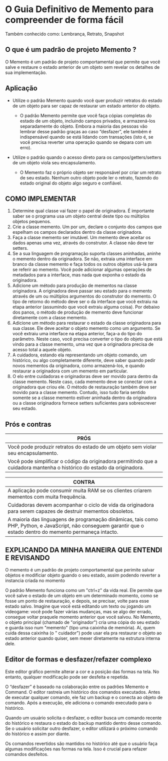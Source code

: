 # O Guia Definitivo de Memento para compreender de forma fácil

Também conhecido como: Lembrança, Retrato, Snapshot

## O que é um padrão de projeto Memento ?

O Memento é um padrão de projeto comportamental que permite que você salve e restaure o estado anterior de um objeto sem
revelar os detalhes de sua implementação.

## Aplicação

* Utilize o padrão Memento quando você quer produzir retratos do estado de um objeto para ser capaz de restaurar um
  estado anterior do objeto.
    * O padrão Memento permite que você faça cópias completas do estado de um objeto, incluindo campos privados, e
      armazená-los separadamente do objeto. Embora a maioria das pessoas vão lembrar desse padrão graças ao caso
      “desfazer”, ele também é indispensável quando se está lidando com transações (isto é, se você precisa reverter uma
      operação quando se depara com um erro).


* Utilize o padrão quando o acesso direto para os campos/getters/setters de um objeto viola seu encapsulamento.
    * O Memento faz o próprio objeto ser responsável por criar um retrato de seu estado. Nenhum outro objeto pode ler o
      retrato, fazendo do estado original do objeto algo seguro e confiável.

## COMO IMPLEMENTAR

1. Determine qual classe vai fazer o papel de originadora. É importante saber se o programa usa um objeto central deste
   tipo ou múltiplos objetos pequenos.
2. Crie a classe memento. Um por um, declare o conjunto dos campos que espelham os campos declarados dentro da classe
   originadora.
3. Faça a classe memento ser imutável. Um memento deve aceitar os dados apenas uma vez, através do construtor. A classe
   não deve ter setters.
4. Se a sua linguagem de programação suporta classes aninhadas, aninhe o memento dentro da originadora. Se não, extraia
   uma interface em branco da classe memento e faça todos os outros objetos usá-la para se referir ao memento. Você pode
   adicionar algumas operações de metadados para a interface, mas nada que exponha o estado da originadora.
5. Adicione um método para produção de mementos na classe originadora. A originadora deve passar seu estado para o
   memento através de um ou múltiplos argumentos do construtor do memento.
   O tipo de retorno do método deve ser o da interface que você extraiu na etapa anterior (assumindo que você extraiu
   alguma coisa). Por debaixo dos panos, o método de produção de memento deve funcionar diretamente com a classe
   memento.
6. Adicione um método para restaurar o estado da classe originadora para sua classe. Ele deve aceitar o objeto memento
   como um argumento. Se você extraiu uma interface na etapa anterior, faça-a do tipo do parâmetro. Neste caso, você
   precisa converter o tipo do objeto que está vindo para a classe memento, uma vez que a originadora precisa de acesso
   total a aquele objeto.
7. A cuidadora, estando ela representando um objeto comando, um histórico, ou algo completamente diferente, deve saber
   quando pedir novos mementos da originadora, como armazená-los, e quando restaurar a originadora com um memento em
   particular.
8. O elo entre cuidadoras e originadoras deve ser movido para dentro da classe memento. Neste caso, cada memento deve se
   conectar com a originadora que criou ele. O método de restauração também deve ser movido para a classe memento.
   Contudo, isso tudo faria sentido somente se a classe memento estiver aninhada dentro da originadora ou a classe
   originadora fornece setters suficientes para sobrescrever seu estado.

## Prós e contras

| PRÓS                                                                                                                    | 
|-------------------------------------------------------------------------------------------------------------------------|
| Você pode produzir retratos do estado de um objeto sem violar seu encapsulamento.                                       |
| Você pode simplificar o código da originadora permitindo que a cuidadora mantenha o histórico do estado da originadora. |

| CONTRA                                                                                                                                                           | 
|------------------------------------------------------------------------------------------------------------------------------------------------------------------|
| A aplicação pode consumir muita RAM se os clientes criarem mementos com muita frequência.                                                                        |
| Cuidadoras devem acompanhar o ciclo de vida da originadora para serem capazes de destruir mementos obsoletos.                                                    |
| A maioria das linguagens de programação dinâmicas, tais como PHP, Python, e JavaScript, não conseguem garantir que o estado dentro do memento permaneça intacto. |

## EXPLICANDO DA MINHA MANEIRA QUE ENTENDI E REVISANDO

O memento é um padrão de projeto comportamental que perimite salvar objetos e modificiar objeto guando o seu estado,
assim podendo reverter a instancia criada no momento

O padrão Memento funciona como um "ctrl+z" da vida real. Ele permite que você salve o estado de um objeto em um
determinado momento, como se fosse um ponto de restauração, e depois, se precisar, volte para esse estado salvo. Imagine
que você está editando um texto ou jogando um videogame: você pode fazer várias mudanças, mas se algo der errado,
consegue voltar praquele momento anterior que você salvou. No Memento, o objeto principal (chamado de "originador") cria
uma cópia do seu estado e guarda isso num "memento" (tipo uma caixinha de memória). Aí, quem cuida dessa caixinha (o "
cuidador") pode usar ela pra restaurar o objeto ao estado anterior quando quiser, sem mexer diretamente na estrutura
interna dele.

## Editor de formas e desfazer/refazer complexo

Este editor gráfico permite alterar a cor e a posição das formas na tela. No entanto, qualquer modificação pode ser
desfeita e repetida.

O “desfazer” é baseado na colaboração entre os padrões Memento e Command. O editor rastreia um histórico dos comandos
executados. Antes de executar qualquer comando, ele faz um backup e o conecta ao objeto de comando. Após a execução, ele
adiciona o comando executado para o histórico.

Quando um usuário solicita o desfazer, o editor busca um comando recente do histórico e restaura o estado do backup
mantido dentro desse comando. Se o usuário solicitar outro desfazer, o editor utilizará o próximo comando do histórico e
assim por diante.

Os comandos revertidos são mantidos no histórico até que o usuário faça algumas modificações nas formas na tela. Isso é
crucial para refazer comandos desfeitos.



